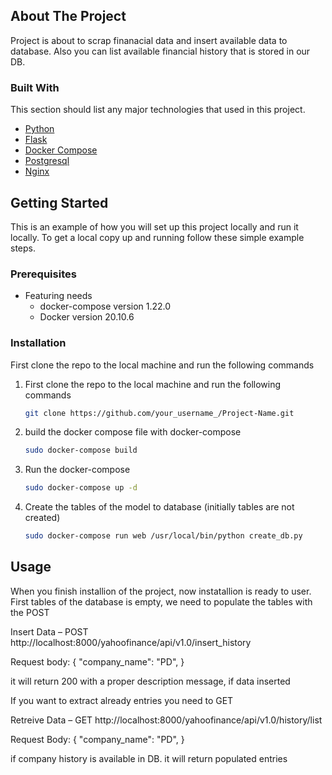 
<!-- ABOUT THE PROJECT -->
## About The Project

Project is about to scrap finanacial data and insert available data to database. Also you can list available financial history that is stored in our DB.

### Built With

This section should list any major technologies that used in this project.
* [Python](https://www.python.org/)
* [Flask](https://flask.palletsprojects.com/en/2.0.x/)
* [Docker Compose](https://docker.com)
* [Postgresql](https://www.postgresql.org/)
* [Nginx](https://www.nginx.com/)





<!-- GETTING STARTED -->
## Getting Started

This is an example of how you will set up this project locally and run it locally.
To get a local copy up and running follow these simple example steps.



### Prerequisites

* Featuring needs
    - docker-compose version 1.22.0
    - Docker version 20.10.6

### Installation

First clone the repo to the local machine and run the following commands


1. First clone the repo to the local machine and run the following commands
    ```sh
   git clone https://github.com/your_username_/Project-Name.git
   ```
2. build the docker compose file with docker-compose
    ```sh
   sudo docker-compose build
   ```
3. Run the docker-compose
   ```sh
   sudo docker-compose up -d
   ```
4. Create the tables of the model to database (initially tables are not created)
   ```sh
   sudo docker-compose run web /usr/local/bin/python create_db.py
   ```



<!-- USAGE EXAMPLES -->
## Usage

When you finish installion of the project, now instatallion is ready to user.
First tables of the database is empty, we need to populate the tables with the POST

Insert Data – POST  http://localhost:8000/yahoofinance/api/v1.0/insert_history

Request body:
            {
                "company_name": "PD",
            }

it will return 200 with a proper description message, if data inserted

If you want to extract already entries you need to GET

Retreive Data – GET http://localhost:8000/yahoofinance/api/v1.0/history/list

Request Body:
            {
                "company_name": "PD",
            }

if company history is available in DB. it will return populated entries

